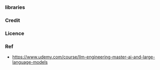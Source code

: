 ### libraries



### Credit #####


### Licence 

### Ref
- https://www.udemy.com/course/llm-engineering-master-ai-and-large-language-models
